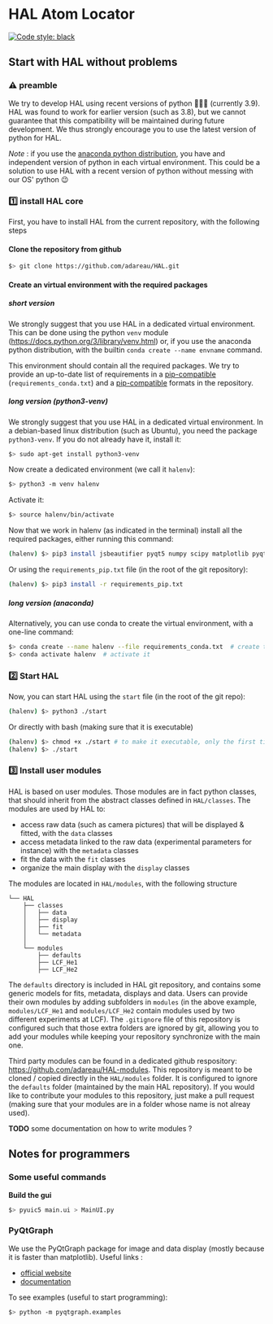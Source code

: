 # HAL Atom Locator

[![Code style: black](https://img.shields.io/badge/code%20style-black-000000.svg)](https://github.com/psf/black)


## Start with HAL without problems

### ⚠️ preamble

We try to develop HAL using recent versions of python 🐍🐍🐍 (currently 3.9). HAL was found to work for earlier version (such as 3.8), but we cannot guarantee that this compatibility will be maintained during future development. We thus strongly encourage you to use the latest version of python for HAL.

_Note_ : if you use the [anaconda python distribution](https://www.anaconda.com/), you have and independent version of python in each virtual environment. This could be a solution to use HAL with a recent version of python without messing with our OS' python 😉

### 1️⃣ install HAL core

First, you have to install HAL from the current repository, with the following steps

#### Clone the repository from github

```bash
$> git clone https://github.com/adareau/HAL.git
```

#### Create an virtual environment with the required packages


##### short version

We strongly suggest that you use HAL in a dedicated virtual environment. This can be done using the python `venv` module (https://docs.python.org/3/library/venv.html) or, if you use the anaconda python distribution, with the builtin `conda create --name envname` command.

This environment should contain all the required packages. We try to provide an up-to-date list of requirements in a [pip-compatible](https://github.com/adareau/HAL/blob/testing/requirements_pip.txt) (`requirements_conda.txt`) and a [pip-compatible](https://github.com/adareau/HAL/blob/testing/requirements_conda.txt) formats in the repository.

##### long version (python3-venv)

We strongly suggest that you use HAL in a dedicated virtual environment. In a debian-based linux distribution (such as Ubuntu), you need the package `python3-venv`. If you do not already have it, install it:

```bash
$> sudo apt-get install python3-venv
```

Now create a dedicated environment (we call it `halenv`):

```bash
$> python3 -m venv halenv
```

Activate it:

```bash
$> source halenv/bin/activate
```

Now that we work in halenv (as indicated in the terminal) install all the required packages, either running this command:

```bash
(halenv) $> pip3 install jsbeautifier pyqt5 numpy scipy matplotlib pyqtgraph pyautogui opencv-python-headless
```

Or using the `requirements_pip.txt` file (in the root of the git repository):

```bash
(halenv) $> pip3 install -r requirements_pip.txt
```

##### long version (anaconda)

Alternatively, you can use conda to create the virtual environment, with a one-line command:

```bash
$> conda create --name halenv --file requirements_conda.txt  # create the env
$> conda activate halenv  # activate it
```


###  2️⃣ Start HAL

Now, you can start HAL using the `start` file (in the root of the git repo):

```bash
(halenv) $> python3 ./start
```

Or directly with bash (making sure that it is executable)

```bash
(halenv) $> chmod +x ./start # to make it executable, only the first time
(halenv) $> ./start

```

###  3️⃣ Install user modules

HAL is based on user modules. Those modules are in fact python classes, that should inherit from the abstract classes defined in `HAL/classes`. The modules are used by HAL to:

+ access raw data (such as camera pictures) that will be displayed & fitted, with the `data` classes
+ access metadata linked to the raw data (experimental parameters for instance) with the `metadata` classes
+ fit the data with the `fit` classes
+ organize the main display with the `display` classes

The modules are located in `HAL/modules`, with the following structure

```
└── HAL
    ├── classes
    │   ├── data
    │   ├── display
    │   ├── fit
    │   └── metadata
    │
    └── modules
        ├── defaults
        ├── LCF_He1
        ├── LCF_He2
```

The `defaults` directory is included in HAL git repository, and contains some generic models for fits, metadata, displays and data. Users can provide their own modules by adding subfolders in `modules` (in the above example, `modules/LCF_He1` and `modules/LCF_He2` contain modules used by two different experiments at LCF). The `.gitignore` file of this repository is configured such that those extra folders are ignored by git, allowing you to add your modules while keeping your repository synchronize with the main one.

Third party modules can be found in a dedicated github respository: https://github.com/adareau/HAL-modules. This repository is meant to be cloned / copied directly in the `HAL/modules` folder. It is configured to ignore the `defaults` folder (maintained by the main HAL repository). If you would like to contribute your modules to this repository, just make a pull request (making sure that your modules are in a folder whose name is not alreay used).


**TODO** some documentation on how to write modules ?

## Notes for programmers
### Some useful commands

**Build the gui**

```bash
$> pyuic5 main.ui > MainUI.py
```

### PyQtGraph

We use the PyQtGraph package for image and data display (mostly because it is faster than matplotlib). Useful links :

* [official website](http://www.pyqtgraph.org/)
* [documentation](https://pyqtgraph.readthedocs.io/en/latest/)

To see examples (useful to start programming):

```bash
$> python -m pyqtgraph.examples
```



